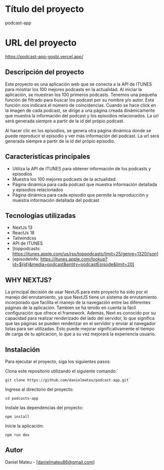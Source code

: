 # Título del proyecto
podcast-app

# URL del proyecto
https://podcast-app-gosbi.vercel.app/

## Descripción del proyecto
Este proyecto es una aplicación web que se conecta a la API de ITUNES para mostrar los 100 mejores podcasts en la actualidad. Al iniciar la aplicación, se muestran los 100 primeros podcasts. Tenemos una pequeña función de filtrado para buscar los podcast por su nombre y/o autor. Esta función nos indicará el número de coincidencias. Cuando se hace click en la imagen de cada podcast, se dirige a una página creada dinámicamente que muestra la información del podcast y los episodios relacionados. La url será generada siempre a partir de la id del própio podcast.

Al hacer clic en los episodios, se genera otra página dinámica donde se puede reproducir el episodio y ver más información del podcast. La url será generada siempre a partir de la id del própio episodio.

## Características principales
- Utiliza la API de ITUNES para obtener información de los podcasts y episodios
- Muestra los 100 mejores podcasts de la actualidad.
- Página dinámica para cada podcast que muestra información detallada y episodios relacionados
- Página dinámica para cada episodio que permite la reproducción y muestra información detallada del podcast

## Tecnologías utilizadas
- NextJs 13
- ReactJs 18
- Tailwindcss
- API de ITUNES 
- [toppodcasts: https://itunes.apple.com/us/rss/toppodcasts/limit=25/genre=1320/json]
- [episodeInfo: https://itunes.apple.com/lookup?id=${id}&media=podcast&entity=podcastEpisode&limit=20]

## WHY NEXTJS?
La principal decisión de usar NextJS para este proyecto ha sido por el manejo del enrutamiento, ya que NextJS tiene un sistema de enrutamiento incorporado que facilita el manejo de la navegación entre las diferentes páginas de la aplicación. 
Tambien se ha tenido en cuenta la fácil configuración que ofrece el framework.
Además, Next es conocido por su capacidad para realizar renderizado del lado del servidor, lo que significa que las páginas se pueden renderizar en el servidor y enviar al navegador listas para ser utilizadas. Esto puede mejorar significativamente el tiempo de carga de tu aplicación, lo que a su vez mejorará la experiencia usuario.

## Instalación
Para ejecutar el proyecto, siga los siguientes pasos:

Clona este repositorio utilizando el siguiente comando:`

````
git clone https://github.com/danielmateu/podcast-app.git`
````

Ingrese al directorio del proyecto:
```
cd podcasts-app
```

Instale las dependencias del proyecto:
````
npm install
````

Inicie la aplicación:
````
npm run dev
````

<!-- ### Contribución
Si desea contribuir a este proyecto, siga los siguientes pasos:

1. Fork este repositorio.

2. Cree una nueva rama de características (feature) con el nombre de su contribución:
````
git checkout -b feature/<NOMBRE_DE_LA_FUNCIONALIDAD>`
````
3. Haga sus cambios y confirme (commit) sus cambios de manera descriptiva:
````
git commit -m "Agregada funcionalidad de reproducción de episodios"
````
4. Empuje (push) sus cambios a su rama de características:
````
git push origin feature/<NOMBRE_DE_LA_FUNCIONALIDAD>
````
5. Abra una solicitud de extracción (pull request) a la rama principal de este repositorio. -->

## Autor
Daniel Mateu - [danielmateu86@gmail.com]
